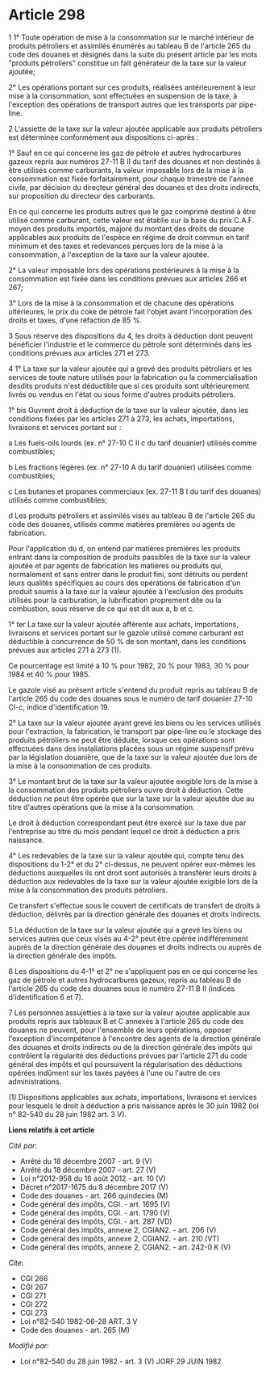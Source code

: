 # Article 298

1  1° Toute opération de mise à la consommation sur le marché intérieur de produits pétroliers et assimilés énumérés au
tableau B de l'article 265 du code des douanes et désignés dans la suite du présent article par les mots "produits
pétroliers" constitue un fait générateur de la taxe sur la valeur ajoutée;

2° Les opérations portant sur ces produits, réalisées antérieurement à leur mise à la consommation, sont effectuées en
suspension de la taxe, à l'exception des opérations de transport autres que les transports par pipe-line.

2  L'assiette de la taxe sur la valeur ajoutée applicable aux produits pétroliers est déterminée conformément aux
dispositions ci-après :

1° Sauf en ce qui concerne les gaz de pétrole et autres hydrocarbures gazeux repris aux numéros 27-11 B II du tarif des
douanes et non destinés à être utilisés comme carburants, la valeur imposable lors de la mise à la consommation est fixée
forfaitairement, pour chaque trimestre de l'année civile, par décision du directeur général des douanes et des droits
indirects, sur proposition du directeur des carburants.

En ce qui concerne les produits autres que le gaz comprimé destiné à être utilisé comme carburant, cette valeur est établie
sur la base du prix C.A.F. moyen des produits importés, majoré du montant des droits de douane applicables aux produits de
l'espèce en régime de droit commun en tarif minimum et des taxes et redevances perçues lors de la mise à la consommation, à
l'exception de la taxe sur la valeur ajoutée.

2° La valeur imposable lors des opérations postérieures à la mise à la consommation est fixée dans les conditions prévues aux
articles 266 et 267;

3° Lors de la mise à la consommation et de chacune des opérations ultérieures, le prix du coke de pétrole fait l'objet avant
l'incorporation des droits et taxes, d'une réfaction de 85 %.

3  Sous réserve des dispositions du 4, les droits à déduction dont peuvent bénéficier l'industrie et le commerce du pétrole
sont déterminés dans les conditions prévues aux articles 271 et 273.

4  1° La taxe sur la valeur ajoutée qui a grevé des produits pétroliers et les services de toute nature utilisés pour la
fabrication ou la commercialisation desdits produits n'est déductible que si ces produits sont ultérieurement livrés ou
vendus en l'état ou sous forme d'autres produits pétroliers.

1° bis Ouvrent droit à déduction de la taxe sur la valeur ajoutée, dans les conditions fixées par les articles 271 à 273, les
achats, importations, livraisons et services portant sur :

a  Les fuels-oils lourds (ex. n° 27-10 C II c du tarif douanier) utilisés comme combustibles;

b  Les fractions légères (ex. n° 27-10 A du tarif douanier) utilisées comme combustibles;

c  Les butanes et propanes commerciaux (ex. 27-11 B I du tarif des douanes) utilisés comme combustibles;

d  Les produits pétroliers et assimilés visés au tableau B de l'article 265 du code des douanes, utilisés comme matières
premières ou agents de fabrication.

Pour l'application du d, on entend par matières premières les produits entrant dans la composition de produits passibles de
la taxe sur la valeur ajoutée et par agents de fabrication les matières ou produits qui, normalement et sans entrer dans le
produit fini, sont détruits ou perdent leurs qualités spécifiques au cours des opérations de fabrication d'un produit soumis
à la taxe sur la valeur ajoutée à l'exclusion des produits utilisés pour la carburation, la lubrification proprement dite ou
la combustion, sous réserve de ce qui est dit aux a, b et c.

1° ter La taxe sur la valeur ajoutée afférente aux achats, importations, livraisons et services portant sur le gazole utilisé
comme carburant est déductible à concurrence de 50 % de son montant, dans les conditions prévues aux articles 271 à 273 (1).

Ce pourcentage est limité à 10 % pour 1982, 20 % pour 1983, 30 % pour 1984 et 40 % pour 1985.

Le gazole visé au présent article s'entend du produit repris au tableau B de l'article 265 du code des douanes sous le numéro
de tarif douanier 27-10 CI-c, indice d'identification 19.

2° La taxe sur la valeur ajoutée ayant grevé les biens ou les services utilisés pour l'extraction, la fabrication, le
transport par pipe-line ou le stockage des produits pétroliers ne peut être déduite, lorsque ces opérations sont effectuées
dans des installations placées sous un régime suspensif prévu par la législation douanière, que de la taxe sur la valeur
ajoutée due lors de la mise à la consommation de ces produits.

3° Le montant brut de la taxe sur la valeur ajoutée exigible lors de la mise à la consommation des produits pétroliers ouvre
droit à déduction. Cette déduction ne peut être opérée que sur la taxe sur la valeur ajoutée due au titre d'autres opérations
que la mise à la consommation.

Le droit à déduction correspondant peut être exercé sur la taxe due par l'entreprise au titre du mois pendant lequel ce droit
à déduction a pris naissance.

4° Les redevables de la taxe sur la valeur ajoutée qui, compte tenu des dispositions du 1-2° et du 2° ci-dessus, ne peuvent
opérer eux-mêmes les déductions auxquelles ils ont droit sont autorisés à transférer leurs droits à déduction aux redevables
de la taxe sur la valeur ajoutée exigible lors de la mise à la consommation des produits pétroliers.

Ce transfert s'effectue sous le couvert de certificats de transfert de droits à déduction, délivrés par la direction générale
des douanes et droits indirects.

5  La déduction de la taxe sur la valeur ajoutée qui a grevé les biens ou services autres que ceux visés au 4-2° peut être
opérée indifféremment auprès de la direction générale des douanes et droits indirects ou auprès de la direction générale des
impôts.

6  Les dispositions du 4-1° et 2° ne s'appliquent pas en ce qui concerne les gaz de pétrole et autres hydrocarbures gazeux,
repris au tableau B de l'article 265 du code des douanes sous le numéro 27-11 B II (indices d'identification 6 et 7).

7  Les personnes assujetties à la taxe sur la valeur ajoutée applicable aux produits repris aux tableaux B et C annexés à
l'article 265 du code des douanes ne peuvent, pour l'ensemble de leurs opérations, opposer l'exception d'incompétence à
l'encontre des agents de la direction générale des douanes et droits indirects ou de la direction générale des impôts qui
contrôlent la régularité des déductions prévues par l'article 271 du code général des impôts et qui poursuivent la
régularisation des déductions opérées indûment sur les taxes payées à l'une ou l'autre de ces administrations.

(1) Dispositions applicables aux achats, importations, livraisons et services pour lesquels le droit à déduction a pris
naissance après le 30 juin 1982 (loi n° 82-540 du 28 juin 1982 art. 3 V).

**Liens relatifs à cet article**

_Cité par_:

  - Arrêté du 18 décembre 2007 - art. 9 (V)
  - Arrêté du 18 décembre 2007 - art. 27 (V)
  - Loi n°2012-958 du 16 août 2012 - art. 10 (V)
  - Décret n°2017-1675 du 8 décembre 2017 (V)
  - Code des douanes - art. 266 quindecies (M)
  - Code général des impôts, CGI. - art. 1695 (V)
  - Code général des impôts, CGI. - art. 1790 (V)
  - Code général des impôts, CGI. - art. 287 (VD)
  - Code général des impôts, annexe 2, CGIAN2. - art. 206 (V)
  - Code général des impôts, annexe 2, CGIAN2. - art. 210 (VT)
  - Code général des impôts, annexe 2, CGIAN2. - art. 242-0 K (V)

_Cite_:

  - CGI 266
  - CGI 267
  - CGI 271
  - CGI 272
  - CGI 273
  - Loi n°82-540 1982-06-28 ART. 3 V
  - Code des douanes - art. 265 (M)

_Modifié par_:

  - Loi n°82-540 du 28 juin 1982 - art. 3 (V) JORF 29 JUIN 1982

